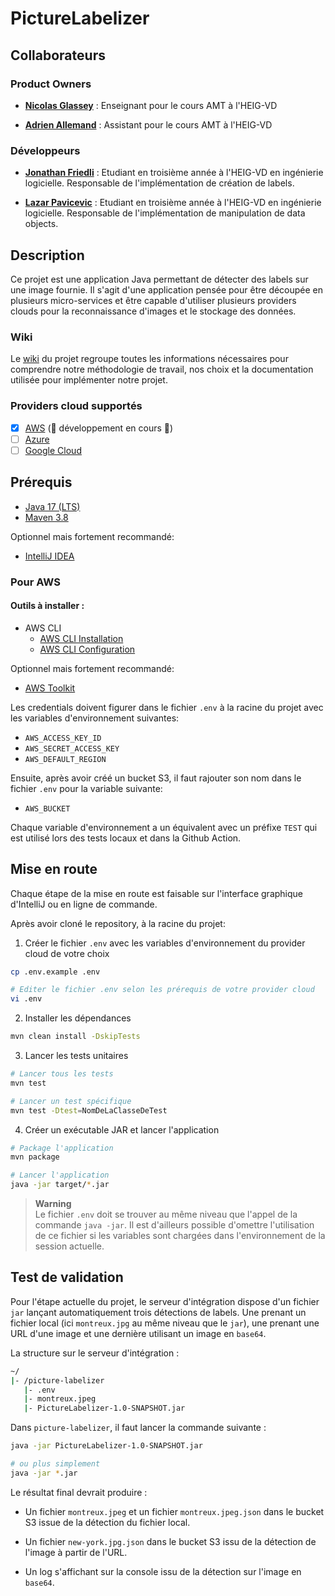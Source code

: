 # PictureLabelizer

## Collaborateurs

### Product Owners

* **[Nicolas Glassey](https://github.com/NicolasGlassey)** : Enseignant pour le cours AMT à l'HEIG-VD


* **[Adrien Allemand](https://github.com/AdrienAllemand)** : Assistant pour le cours AMT à l'HEIG-VD

### Développeurs

* **[Jonathan Friedli](https://github.com/Marinlestylo)** : Etudiant en troisième année à l'HEIG-VD en ingénierie
  logicielle. Responsable de
  l'implémentation
  de création de labels.


* **[Lazar Pavicevic](https://github.com/Lazzzer)** : Etudiant en troisième année à l'HEIG-VD en ingénierie logicielle.
  Responsable de
  l'implémentation
  de manipulation de data objects.

## Description

Ce projet est une application Java permettant de détecter des labels sur une image fournie. Il s'agit d'une application
pensée pour être découpée en plusieurs
micro-services et être capable d'utiliser plusieurs providers clouds pour la reconnaissance d'images et le stockage des
données.

### Wiki

Le [wiki](https://github.com/AMT-TEAM07/PictureLabelizer/wiki) du projet regroupe toutes les informations nécessaires
pour comprendre notre méthodologie de travail, nos choix
et la documentation utilisée pour implémenter notre projet.

### Providers cloud supportés

- [x] [AWS](https://aws.amazon.com/fr/) (🚧 développement en cours 🚧)
- [ ] [Azure](https://azure.microsoft.com/fr-fr/)
- [ ] [Google Cloud](https://cloud.google.com/?hl=fr)

## Prérequis

- [Java 17 (LTS)](https://adoptium.net/temurin/releases)
- [Maven 3.8](https://maven.apache.org/download.cgi)

Optionnel mais fortement recommandé:

- [IntelliJ IDEA](https://www.jetbrains.com/fr-fr/idea/download/#section=windows)

### Pour AWS

#### Outils à installer :

- AWS CLI
    - [AWS CLI Installation](https://docs.aws.amazon.com/cli/latest/userguide/getting-started-install.html)
    - [AWS CLI Configuration](https://docs.aws.amazon.com/cli/latest/userguide/getting-started-quickstart.html)

Optionnel mais fortement recommandé:

- [AWS Toolkit](https://docs.aws.amazon.com/toolkit-for-jetbrains/latest/userguide/welcome.html)

Les credentials doivent figurer dans le fichier `.env` à la racine du projet avec les variables d'environnement
suivantes:

- `AWS_ACCESS_KEY_ID`
- `AWS_SECRET_ACCESS_KEY`
- `AWS_DEFAULT_REGION`

Ensuite, après avoir créé un bucket S3, il faut rajouter son nom dans le fichier `.env` pour la variable suivante:

- `AWS_BUCKET`

Chaque variable d'environnement a un équivalent avec un préfixe `TEST` qui est utilisé lors des tests locaux et dans la Github Action.

## Mise en route

Chaque étape de la mise en route est faisable sur l'interface graphique d'IntelliJ ou en ligne de commande.

Après avoir cloné le repository, à la racine du projet:

1. Créer le fichier `.env` avec les variables d'environnement du provider cloud de votre choix

```bash
cp .env.example .env

# Editer le fichier .env selon les prérequis de votre provider cloud
vi .env
```

2. Installer les dépendances

```bash
mvn clean install -DskipTests
```

3. Lancer les tests unitaires

```bash
# Lancer tous les tests
mvn test

# Lancer un test spécifique
mvn test -Dtest=NomDeLaClasseDeTest
```

4. Créer un exécutable JAR et lancer l'application

```bash
# Package l'application
mvn package

# Lancer l'application
java -jar target/*.jar
```

> **Warning**  
> Le fichier ``.env`` doit se trouver au même niveau que l'appel de la commande ``java -jar``.
> Il est d'ailleurs possible d'omettre l'utilisation de ce fichier si les variables sont chargées dans l'environnement
> de la session actuelle.

## Test de validation

Pour l'étape actuelle du projet, le serveur d'intégration dispose d'un fichier `jar` lançant automatiquement
trois détections de labels. Une prenant un fichier local (ici `montreux.jpg` au même niveau que le `jar`), une prenant
une URL d'une image et une dernière utilisant un image en `base64`.

La structure sur le serveur d'intégration :

```bash
~/
|- /picture-labelizer
   |- .env
   |- montreux.jpeg
   |- PictureLabelizer-1.0-SNAPSHOT.jar
```

Dans `picture-labelizer`, il faut lancer la commande suivante :

```bash
java -jar PictureLabelizer-1.0-SNAPSHOT.jar

# ou plus simplement
java -jar *.jar
```

Le résultat final devrait produire :

* Un fichier `montreux.jpeg` et un fichier `montreux.jpeg.json` dans le bucket S3 issue de la détection du fichier local.

* Un fichier `new-york.jpg.json` dans le bucket S3 issu de la détection de l'image à partir de l'URL.

* Un log s'affichant sur la console issu de la détection sur l'image en `base64`.